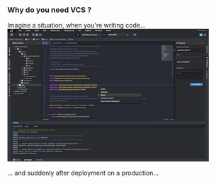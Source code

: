 ### Why do you need VCS ?

Imagine a situation, when you're writing code...
<img height='300' src='./images/ide.jpg' />

... and suddenly after deployment on a production...
